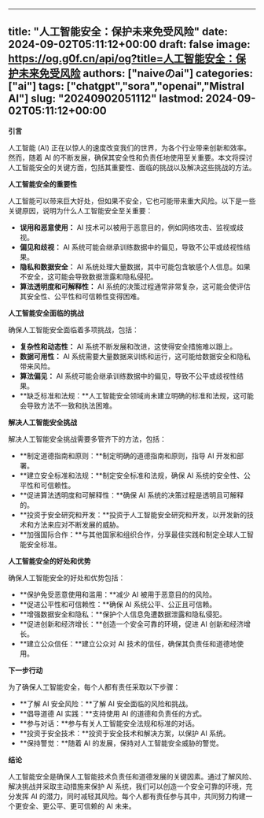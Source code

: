 
---
title: "人工智能安全：保护未来免受风险"
date: 2024-09-02T05:11:12+00:00
draft: false
image: https://og.g0f.cn/api/og?title=人工智能安全：保护未来免受风险
authors: ["naiveのai"]
categories: ["ai"]
tags: ["chatgpt","sora","openai","Mistral AI"]
slug: "20240902051112"
lastmod: 2024-09-02T05:11:12+00:00
---
**引言**

人工智能 (AI) 正在以惊人的速度改变我们的世界，为各个行业带来创新和效率。然而，随着 AI 的不断发展，确保其安全性和负责任地使用至关重要。本文将探讨人工智能安全的关键方面，包括其重要性、面临的挑战以及解决这些挑战的方法。

**人工智能安全的重要性**

人工智能可以带来巨大好处，但如果不安全，它也可能带来重大风险。以下是一些关键原因，说明为什么人工智能安全至关重要：

* **误用和恶意使用：** AI 技术可以被用于恶意目的，例如网络攻击、监视或歧视。
* **偏见和歧视：** AI 系统可能会继承训练数据中的偏见，导致不公平或歧视性结果。
* **隐私和数据安全：** AI 系统处理大量数据，其中可能包含敏感个人信息。如果不安全，这可能会导致数据泄露和隐私侵犯。
* **算法透明度和可解释性：** AI 系统的决策过程通常非常复杂，这可能会使评估其安全性、公平性和可信赖性变得困难。

**人工智能安全面临的挑战**

确保人工智能安全面临着多项挑战，包括：

* **复杂性和动态性：** AI 系统不断发展和改进，这使得安全措施难以跟上。
* **数据可用性：** AI 系统需要大量数据来训练和运行，这可能给数据安全和隐私带来风险。
* **算法偏见：** AI 系统可能会继承训练数据中的偏见，导致不公平或歧视性结果。
* **缺乏标准和法规：**人工智能安全领域尚未建立明确的标准和法规，这可能会导致方法不一致和执法困难。

**解决人工智能安全挑战**

解决人工智能安全挑战需要多管齐下的方法，包括：

* **制定道德指南和原则：**制定明确的道德指南和原则，指导 AI 开发和部署。
* **建立安全标准和法规：**制定安全标准和法规，确保 AI 系统的安全性、公平性和可信赖性。
* **促进算法透明度和可解释性：**确保 AI 系统的决策过程是透明且可解释的。
* **投资于安全研究和开发：**投资于人工智能安全研究和开发，以开发新的技术和方法来应对不断发展的威胁。
* **加强国际合作：**与其他国家和组织合作，分享最佳实践和制定全球人工智能安全标准。

**人工智能安全的好处和优势**

确保人工智能安全的好处和优势包括：

* **保护免受恶意使用和滥用：**减少 AI 被用于恶意目的的风险。
* **促进公平性和可信赖性：**确保 AI 系统公平、公正且可信赖。
* **增强数据安全和隐私：**保护个人信息免遭数据泄露和隐私侵犯。
* **促进创新和经济增长：**创造一个安全可靠的环境，促进 AI 创新和经济增长。
* **建立公众信任：**建立公众对 AI 技术的信任，确保其负责任和道德地使用。

**下一步行动**

为了确保人工智能安全，每个人都有责任采取以下步骤：

* **了解 AI 安全风险：**了解 AI 安全面临的风险和挑战。
* **倡导道德 AI 实践：**支持使用 AI 的道德和负责任的方式。
* **参与对话：**参与有关人工智能安全法规和标准的对话。
* **投资于安全技术：**投资于安全技术和解决方案，以保护 AI 系统。
* **保持警觉：**随着 AI 的发展，保持对人工智能安全威胁的警觉。

**结论**

人工智能安全是确保人工智能技术负责任和道德发展的关键因素。通过了解风险、解决挑战并采取主动措施来保护 AI 系统，我们可以创造一个安全可靠的环境，充分发挥 AI 的潜力，同时减轻其风险。每个人都有责任参与其中，共同努力构建一个更安全、更公平、更可信赖的 AI 未来。